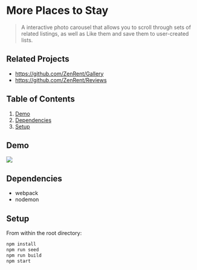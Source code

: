 # More Places to Stay

> A interactive photo carousel that allows you to scroll through sets of related listings, as well as Like them and save them to user-created lists.

## Related Projects

  - https://github.com/ZenRent/Gallery
  - https://github.com/ZenRent/Reviews

## Table of Contents

1. [Demo](#demo)
2. [Dependencies](#dependencies)
3. [Setup](#setup)

## Demo
![](MorePlacesDemoMed.gif)

## Dependencies
- webpack
- nodemon

## Setup

From within the root directory:

```sh
npm install
npm run seed
npm run build
npm start
```




